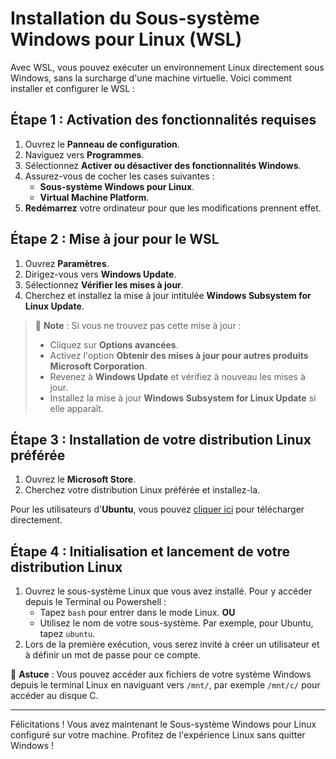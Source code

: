 # Installation du Sous-système Windows pour Linux (WSL)

Avec WSL, vous pouvez exécuter un environnement Linux directement sous Windows, sans la surcharge d'une machine virtuelle. Voici comment installer et configurer le WSL :

## Étape 1 : Activation des fonctionnalités requises

1. Ouvrez le **Panneau de configuration**.
2. Naviguez vers **Programmes**.
3. Sélectionnez **Activer ou désactiver des fonctionnalités Windows**.
4. Assurez-vous de cocher les cases suivantes :
   - **Sous-système Windows pour Linux**.
   - **Virtual Machine Platform**.
5. **Redémarrez** votre ordinateur pour que les modifications prennent effet.

## Étape 2 : Mise à jour pour le WSL

1. Ouvrez **Paramètres**.
2. Dirigez-vous vers **Windows Update**.
3. Sélectionnez **Vérifier les mises à jour**.
4. Cherchez et installez la mise à jour intitulée **Windows Subsystem for Linux Update**.

> 📝 **Note** : Si vous ne trouvez pas cette mise à jour :
> - Cliquez sur **Options avancées**.
> - Activez l'option **Obtenir des mises à jour pour autres produits Microsoft Corporation**.
> - Revenez à **Windows Update** et vérifiez à nouveau les mises à jour.
> - Installez la mise à jour **Windows Subsystem for Linux Update** si elle apparaît.

## Étape 3 : Installation de votre distribution Linux préférée

1. Ouvrez le **Microsoft Store**.
2. Cherchez votre distribution Linux préférée et installez-la.

Pour les utilisateurs d'**Ubuntu**, vous pouvez [cliquer ici](https://www.microsoft.com/store/productid/9PDXGNCFSCZV?ocid=pdpshare) pour télécharger directement.

## Étape 4 : Initialisation et lancement de votre distribution Linux

1. Ouvrez le sous-système Linux que vous avez installé. Pour y accéder depuis le Terminal ou Powershell :
   - Tapez `bash` pour entrer dans le mode Linux. **OU**
   - Utilisez le nom de votre sous-système. Par exemple, pour Ubuntu, tapez `ubuntu`.
2. Lors de la première exécution, vous serez invité à créer un utilisateur et à définir un mot de passe pour ce compte.

🌟 **Astuce** : Vous pouvez accéder aux fichiers de votre système Windows depuis le terminal Linux en naviguant vers `/mnt/`, par exemple `/mnt/c/` pour accéder au disque C.

---

Félicitations ! Vous avez maintenant le Sous-système Windows pour Linux configuré sur votre machine. Profitez de l'expérience Linux sans quitter Windows !
